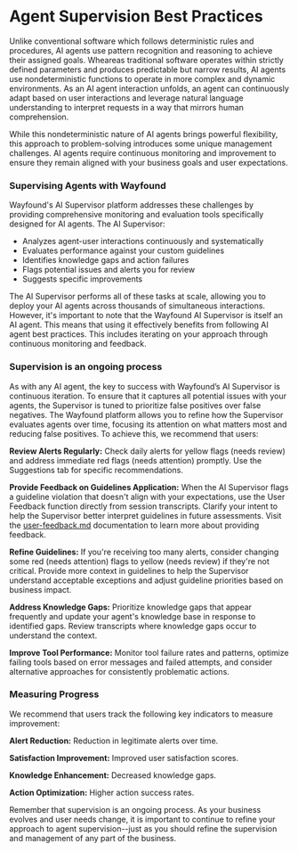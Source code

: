 # Agent Supervision Best Practices

Unlike conventional software which follows deterministic rules and procedures, AI agents use pattern recognition and reasoning to achieve their assigned goals. Wheareas traditional software operates within strictly defined parameters and produces predictable but narrow results, AI agents use nondeterministic functions to operate in more complex and dynamic environments. As an AI agent interaction unfolds, an agent can continuously adapt based on user interactions and leverage natural language understanding to interpret requests in a way that mirrors human comprehension.

While this nondeterministic nature of AI agents brings powerful flexibility, this approach to problem-solving introduces some unique management challenges. AI agents require continuous monitoring and improvement to ensure they remain aligned with your business goals and user expectations.

### Supervising Agents with Wayfound

Wayfound's AI Supervisor platform addresses these challenges by providing comprehensive monitoring and evaluation tools specifically designed for AI agents. The AI Supervisor:

* Analyzes agent-user interactions continuously and systematically
* Evaluates performance against your custom guidelines
* Identifies knowledge gaps and action failures
* Flags potential issues and alerts you for review
* Suggests specific improvements

The AI Supervisor performs all of these tasks at scale, allowing you to deploy your AI agents across thousands of simultaneous interactions. However, it's important to note that the Wayfound AI Supervisor is itself an AI agent. This means that using it effectively benefits from following AI agent best practices. This includes iterating on your approach through continuous monitoring and feedback.&#x20;

### Supervision is an ongoing process

As with any AI agent, the key to success with Wayfound’s AI Supervisor is continuous iteration. To ensure that it captures all potential issues with your agents, the Supervisor is tuned to prioritize false positives over false negatives. The Wayfound platform allows you to refine how the Supervisor evaluates agents over time, focusing its attention on what matters most and reducing false positives. To achieve this, we recommend that users:

**Review Alerts Regularly:** Check daily alerts for yellow flags (needs review) and address immediate red flags (needs attention) promptly. Use the Suggestions tab for specific recommendations.

**Provide Feedback on Guidelines Application:** When the AI Supervisor flags a guideline violation that doesn't align with your expectations, use the User Feedback function directly from session transcripts. Clarify your intent to help the Supervisor better interpret guidelines in future assessments. Visit the [user-feedback.md](user-feedback.md "mention") documentation to learn more about providing feedback.

**Refine Guidelines:** If you're receiving too many alerts, consider changing some red (needs attention) flags to yellow (needs review) if they're not critical. Provide more context in guidelines to help the Supervisor understand acceptable exceptions and adjust guideline priorities based on business impact.

**Address Knowledge Gaps:** Prioritize knowledge gaps that appear frequently and update your agent's knowledge base in response to identified gaps. Review transcripts where knowledge gaps occur to understand the context.

**Improve Tool Performance:** Monitor tool failure rates and patterns, optimize failing tools based on error messages and failed attempts, and consider alternative approaches for consistently problematic actions.

### Measuring Progress

We recommend that users track the following key indicators to measure improvement:

**Alert Reduction:** Reduction in legitimate alerts over time.

**Satisfaction Improvement:** Improved user satisfaction scores.

**Knowledge Enhancement:** Decreased knowledge gaps.

**Action Optimization:** Higher action success rates.

Remember that supervision is an ongoing process. As your business evolves and user needs change, it is important to continue to refine your approach to agent supervision--just as you should refine the supervision and management of any part of the business.
